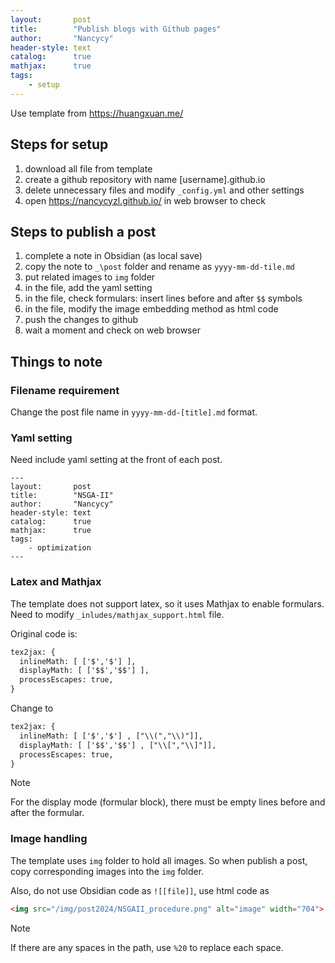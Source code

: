 ```yaml
---
layout:       post
title:        "Publish blogs with Github pages"
author:       "Nancycy"
header-style: text
catalog:      true
mathjax:      true
tags:
    - setup
---
```


Use template from https://huangxuan.me/

## Steps for setup

1. download all file from template
2. create a github repository with name [username].github.io
3. delete unnecessary files and modify `_config.yml` and other settings
4. open https://nancycyzl.github.io/ in web browser to check

## Steps to publish a post

1. complete a note in Obsidian (as local save)
2. copy the note to `_\post` folder and rename as `yyyy-mm-dd-tile.md`
3. put related images to `img` folder
4. in the file, add the yaml setting
5. in the file, check formulars: insert lines before and after `$$` symbols
6. in the file, modify the image embedding method as html code
7. push the changes to github
8. wait a moment and check on web browser

## Things to note

### Filename requirement

Change the post file name in `yyyy-mm-dd-[title].md` format.

### Yaml setting

Need include yaml setting at the front of each post.
```
---  
layout:       post  
title:        "NSGA-II"  
author:       "Nancycy"  
header-style: text  
catalog:      true  
mathjax:      true  
tags:  
    - optimization  
---
```

### Latex and Mathjax

The template does not support latex, so it uses Mathjax to enable formulars. Need to modify `_inludes/mathjax_support.html` file.

Original code is:
```html
tex2jax: {  
  inlineMath: [ ['$','$'] ],  
  displayMath: [ ['$$','$$'] ],  
  processEscapes: true,  
}
```
Change to
```html
tex2jax: {  
  inlineMath: [ ['$','$'] , ["\\(","\\)"]],  
  displayMath: [ ['$$','$$'] , ["\\[","\\]"]],  
  processEscapes: true,  
}
```

> [!NOTE]
> For the display mode (formular block), there must be empty lines before and after the formular.

### Image handling

The template uses `img` folder to hold all images. So when publish a post, copy corresponding images into the `img` folder.

Also, do not use Obsidian code as `![[file]]`, use html code as 
```html
<img src="/img/post2024/NSGAII_procedure.png" alt="image" width="704">
```

> [!NOTE]
> If there are any spaces in the path, use `%20` to replace each space.


